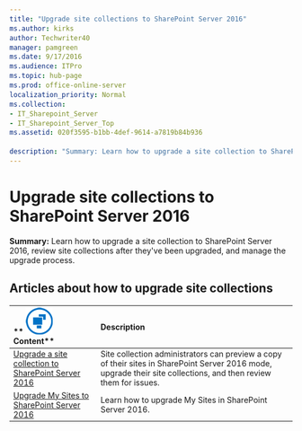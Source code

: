 ```yaml
---
title: "Upgrade site collections to SharePoint Server 2016"
ms.author: kirks
author: Techwriter40
manager: pamgreen
ms.date: 9/17/2016
ms.audience: ITPro
ms.topic: hub-page
ms.prod: office-online-server
localization_priority: Normal
ms.collection:
- IT_Sharepoint_Server
- IT_Sharepoint_Server_Top
ms.assetid: 020f3595-b1bb-4def-9614-a7819b84b936

description: "Summary: Learn how to upgrade a site collection to SharePoint Server 2016, review site collections after they've been upgraded, and manage the upgrade process."
---
```


# Upgrade site collections to SharePoint Server 2016

 **Summary:** Learn how to upgrade a site collection to SharePoint Server 2016, review site collections after they've been upgraded, and manage the upgrade process. 
  
## Articles about how to upgrade site collections

|**        ![Building blocks](../media/mod_icon_buildingblock_M.png)          Content**|**Description**|
|:-----|:-----|
|[Upgrade a site collection to SharePoint Server 2016](upgrade-a-site-collection.md) <br/> |Site collection administrators can preview a copy of their sites in SharePoint Server 2016 mode, upgrade their site collections, and then review them for issues.  <br/> |
|[Upgrade My Sites to SharePoint Server 2016](upgrade-my-sites.md) <br/> |Learn how to upgrade My Sites in SharePoint Server 2016.  <br/> |
   

